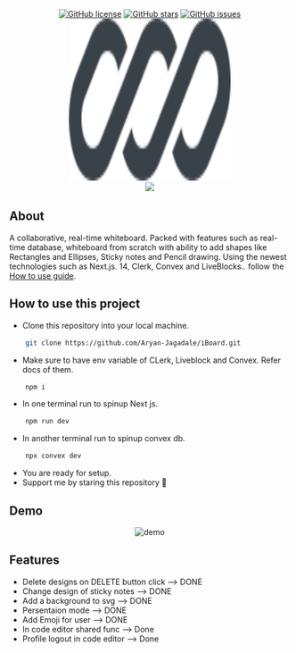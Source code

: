 <div align="center">
    <a href="https://github.com/YousefIbrahimismail/Project-README-Template/blob/main/LICENSE.txt"><img alt="GitHub license" src="https://img.shields.io/github/license/YousefIbrahimismail/Project-README-Template?color=ff69b4&style=for-the-badge"></a>
    <a href="https://github.com/YousefIbrahimismail/Project-README-Template/stargazers"><img alt="GitHub stars" src="https://img.shields.io/github/stars/YousefIbrahimismail/Project-README-Template?color=yellow&label=Project%20Stars&style=for-the-badge"></a>
    <a href="https://github.com/YousefIbrahimismail/Project-README-Template/issues"><img alt="GitHub issues" src="https://img.shields.io/github/issues/YousefIbrahimismail/Project-README-Template?color=brightgreen&label=issues&style=for-the-badge"></a>
</div>

<div align="center">
 <a href="https://iboard.vercel.app/" target="_blank">
        <img src="/public/logo.svg" 
        alt="Logo" width="290" height="290">
    </a>
</div>

<div align="center">
<img src="https://readme-typing-svg.demolab.com?font=Fira+Code&size=22&duration=4000&pause=5000&background=FFFFFF00&center=true&vCenter=true&multiline=true&width=435&lines=iBoard-Readme!">
</div>

## About

A collaborative, real-time whiteboard. Packed with features such as real-time database, whiteboard from scratch with ability to add shapes like Rectangles and Ellipses, Sticky notes and Pencil drawing. Using the newest technologies such as Next.js. 14, Clerk, Convex and LiveBlocks.. follow the [How to use guide](#how-to-use-this-project).

## How to use this project

- Clone this repository into your local machine.

```bash
    git clone https://github.com/Aryan-Jagadale/iBoard.git
```
- Make sure to have env variable of CLerk, Liveblock and Convex. Refer docs of them.
  
```bash
    npm i
```
- In one terminal run to spinup Next js.
  
```bash
    npm run dev
```
- In another terminal run to spinup convex db.
  
```bash
    npx convex dev
```
- You are ready for setup.
- Support me by staring this repository 💛

## Demo
<div align="center">
       <img alt="demo" src="./public/iboard.gif">
</div>


## Features

* Delete designs on DELETE button click --> DONE
* Change design of sticky notes --> DONE
* Add a background to svg --> DONE
* Persentaion mode --> DONE
* Add Emoji for user --> DONE
* In code editor shared func --> Done
* Profile logout in code editor --> Done

